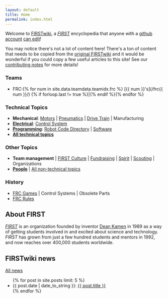 ```yaml
---
layout: default
title: Home
permalink: index.html
---
```


Welcome to [FIRSTwiki](/docs/about/), a _[FIRST](/wiki/first)_ encyclopedia that
anyone with a [github account](https://github.com/join) [can
edit](/docs/contributing)!

<div class="alert alert-info">
You may notice there's not a lot of content here! There's a ton of content that needs to be copied
from the <a href="https://github.com/firstwiki/original_archive" class="alert-link">original FIRSTwiki</a>
and it would be wonderful if you could copy a few useful articles to this site! See our
<a class="alert-link" href="/docs/contributing">contributing notes</a> for more details!
</div>

### Teams

* FRC:{% for num in site.data.teamdata.teamidx.frc %} [{{ num }}'s](/frc{{ num }}/) {% if forloop.last != true %}\|{% endif %}{% endfor %}

### Technical Topics

* **Mechanical**:
[Motors](/wiki/motors) \|
[Pneumatics](/wiki/pneumatics) \|
[Drive Train](/wiki/drive-train) \|
Manufacturing
* [**Electrical**](/wiki/electrical): 
[Control System](/wiki/control-system)
* [**Programming**](/wiki/programming):
[Robot Code Directory](/wiki/robot-code-directory) \|
[Software](/wiki/software)
* [**All technical topics**](/wiki/tech)


### Other Topics

* **Team management** \|
[FIRST Culture](/wiki/first-culture) \|
[Fundraising](/wiki/fundraising) \|
[Spirit](/wiki/spirit) \|
[Scouting](/wiki/scouting) \|
Organizations
* [**People**](/wiki/people) \|
[All non-technical topics](/wiki/nontech)

### History

* [FRC Games](/wiki/frc-games) \| Control Systems \| Obsolete Parts
* [FRC Rules](/frcrules)

  
About FIRST
-----------

_[FIRST](/wiki/first)_ is an organization founded by inventor [Dean
Kamen](/wiki/dean-kamen) in 1989 as a way of getting students involved in and
excited about science and technology. _FIRST_ has grown from just a few hundred
students and mentors in 1992, and now reaches over 400,000 students worldwide.

FIRSTwiki news
--------------

[All news](/news/)

<ul>
{% for post in site.posts limit: 5 %}
<li>{{ post.date | date_to_string }}: <a href="{{ post.url }}">{{ post.title }}</a></li>
{% endfor %}


<script>
// this bit of script loads JSON for each project, and displays page counts
$(document).ready(function(){
  // wiki data
  $.getJSON("/wiki/site-data.json", function(data){
    $('#other-topics').append(" (" + (data.nontech + data.people) + " pages)");
    $('#technical-topics').append(" (" + data.tech + " pages)");
    $('#history').append(" (" + data.history + " pages)");
  });
  
  // count the team pages
  var teamdata = [{% for td in site.data.teamdata.teamidx.frc %}'{{ td }}'{% if forloop.last == false %},{% endif %}{% endfor %}];
  
  for (var i = 0; i < teamdata.length; i++) {
      teamdata[i] = $.getJSON('/frc' + teamdata[i] + '/site-data.json', function(d) {return d});
  }
  
  $.when.apply($, teamdata).done(function() {
    var teamPages = 0;
    for (var i = 0; i < arguments.length; i++) {
        teamPages += arguments[i][0].frc;
    }
    $('#teams').append(" (" + teamPages + " pages)")
  });
});
</script>
